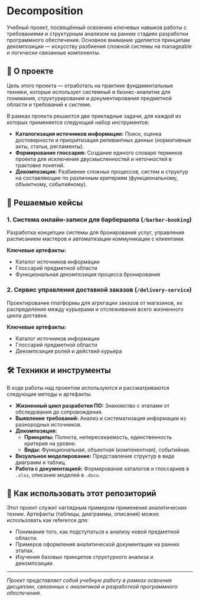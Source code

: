 # Decomposition

Учебный проект, посвящённый освоению ключевых навыков работы с требованиями и структурным анализом на ранних стадиях разработки программного обеспечения. Основное внимание уделяется принципам декомпозиции — искусству разбиения сложной системы на manageable и логически связанные компоненты.

## 📖 О проекте

Цель этого проекта — отработать на практике фундаментальные техники, которые использует системный и бизнес-аналитик для понимания, структурирования и документирования предметной области и требований к системе.

В рамках проекта решаются две прикладные задачи, для каждой из которых применяется следующий набор инструментов:
*   **Каталогизация источников информации:** Поиск, оценка достоверности и приоритизация релевантных данных (нормативные акты, статьи, регламенты).
*   **Формирование глоссария:** Создание единого словаря терминов проекта для исключения двусмысленностей и неточностей в трактовке понятий.
*   **Декомпозиция:** Разбиение сложных процессов, систем и структур на составляющие по различным критериям (функциональному, объектному, событийному).

## 🧩 Решаемые кейсы

### 1. Система онлайн-записи для барбершопа (`/barber-booking`)
Разработка концепции системы для бронирования услуг, управления расписанием мастеров и автоматизации коммуникации с клиентами.

**Ключевые артефакты:**
*   Каталог источников информации
*   Глоссарий предметной области
*   Функциональная декомпозиция процесса бронирования

### 2. Сервис управления доставкой заказов (`/delivery-service`)
Проектирование платформы для агрегации заказов от магазинов, их распределения между курьерами и отслеживания всего жизненного цикла доставки.

**Ключевые артефакты:**
*   Каталог источников информации
*   Глоссарий предметной области
*   Декомпозиция ролей и действий курьера

## 🛠️ Техники и инструменты

В ходе работы над проектом используются и рассматриваются следующие методы и артефакты:

*   **Жизненный цикл разработки ПО:** Знакомство с этапами от обследования до сопровождения.
*   **Выявление требований:** Анализ и систематизация информации из разнородных источников.
*   **Декомпозиция:**
    *   **Принципы:** Полнота, непересекаемость, единственность критерия на уровне.
    *   **Виды:** Функциональная, объектная (компонентная), событийная.
*   **Визуальное моделирование:** Представление структур в виде диаграмм и таблиц.
*   **Работа с документацией:** Формирование каталогов и глоссариев в `.xlsx`, описание моделей в `.docx`.


## 🚀 Как использовать этот репозиторий

Этот проект служит наглядным примером применения аналитических техник. Артефакты (таблицы, диаграммы, описания) можно использовать как reference для:
*   Понимания того, как подступаться к анализу новой предметной области.
*   Примеров оформления аналитической документации на ранних этапах.
*   Изучения базовых принципов структурного анализа и декомпозиции.

---
*Проект представляет собой учебную работу в рамках освоения дисциплин, связанных с аналитикой и разработкой программного обеспечения.*
